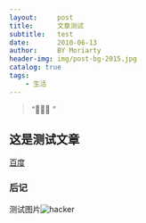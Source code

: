 ```yaml
---
layout:     post
title:      文章测试
subtitle:   test
date:       2010-06-13
author:     BY Moriarty
header-img: img/post-bg-2015.jpg
catalog: true
tags:
    - 生活
---
```


> “🙉🙉🙉 ”

## 这是测试文章

[百度](http://baidu.com)

### 后记

测试图片![hacker](http://image.web314.top/images/123.jpg)
